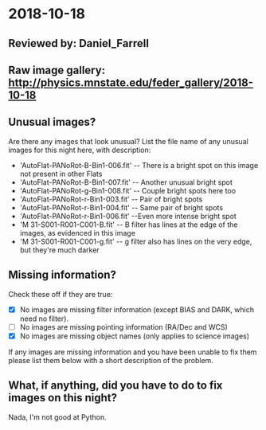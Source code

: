# 2018-10-18

## Reviewed by:   Daniel_Farrell

## Raw image gallery: http://physics.mnstate.edu/feder_gallery/2018-10-18

## Unusual images?

Are there any images that look unusual? List the file name of any unusual images for this night here, with description:

+ 'AutoFlat-PANoRot-B-Bin1-006.fit' -- There is a bright spot on this image not present in other Flats
+ 'AutoFlat-PANoRot-B-Bin1-007.fit' -- Another unusual bright spot
+ 'AutoFlat-PANoRot-g-Bin1-008.fit' -- Couple bright spots here too
+ 'AutoFlat-PANoRot-r-Bin1-003.fit' -- Pair of bright spots
+ 'AutoFlat-PANoRot-r-Bin1-004.fit' -- Same pair of bright spots
+ 'AutoFlat-PANoRot-r-Bin1-006.fit' --Even more intense bright spot
+ 'M 31-S001-R001-C001-B.fit' -- B filter has lines at the edge of the images, as evidenced in this image
+ 'M 31-S001-R001-C001-g.fit' -- g filter also has lines on the very edge, but they're much darker

## Missing information?

Check these off if they are true:

- [X] No images are missing filter information (except BIAS and DARK, which need no filter).
- [ ] No images are missing pointing information (RA/Dec and WCS)
- [X] No images are missing object names (only applies to science images)

If any images are missing information and you have been unable to fix them please list
them below with a short description of the problem.




## What, if anything, did you have to do to fix images on this night?

Nada, I'm not good at Python.
